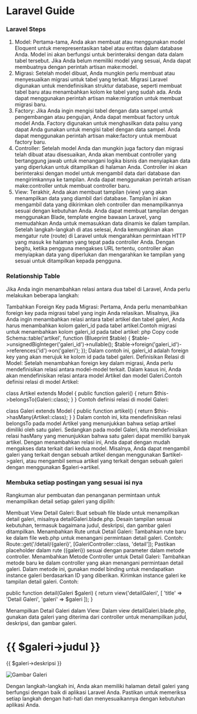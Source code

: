 # Laravel Guide

### Laravel Steps
1. Model: Pertama-tama, Anda akan membuat atau menggunakan model Eloquent untuk merepresentasikan tabel atau entitas dalam database Anda. Model ini akan berfungsi untuk berinteraksi dengan data dalam tabel tersebut. Jika Anda belum memiliki model yang sesuai, Anda dapat membuatnya dengan perintah artisan make:model.
2. Migrasi: Setelah model dibuat, Anda mungkin perlu membuat atau menyesuaikan migrasi untuk tabel yang terkait. Migrasi Laravel digunakan untuk mendefinisikan struktur database, seperti membuat tabel baru atau menambahkan kolom ke tabel yang sudah ada. Anda dapat menggunakan perintah artisan make:migration untuk membuat migrasi baru.
3. Factory: Jika Anda ingin mengisi tabel dengan data sampel untuk pengembangan atau pengujian, Anda dapat membuat factory untuk model Anda. Factory digunakan untuk menghasilkan data palsu yang dapat Anda gunakan untuk mengisi tabel dengan data sampel. Anda dapat menggunakan perintah artisan make:factory untuk membuat factory baru.
4. Controller: Setelah model Anda dan mungkin juga factory dan migrasi telah dibuat atau disesuaikan, Anda akan membuat controller yang bertanggung jawab untuk menangani logika bisnis dan menyiapkan data yang diperlukan untuk ditampilkan di halaman Anda. Controller ini akan berinteraksi dengan model untuk mengambil data dari database dan mengirimkannya ke tampilan. Anda dapat menggunakan perintah artisan make:controller untuk membuat controller baru.
5. View: Terakhir, Anda akan membuat tampilan (view) yang akan menampilkan data yang diambil dari database. Tampilan ini akan mengambil data yang dikirimkan oleh controller dan menampilkannya sesuai dengan kebutuhan Anda. Anda dapat membuat tampilan dengan menggunakan Blade, template engine bawaan Laravel, yang memudahkan Anda untuk memasukkan data dinamis ke dalam tampilan.
Setelah langkah-langkah di atas selesai, Anda kemungkinan akan mengatur rute (route) di Laravel untuk mengarahkan permintaan HTTP yang masuk ke halaman yang tepat pada controller Anda. Dengan begitu, ketika pengguna mengakses URL tertentu, controller akan menyiapkan data yang diperlukan dan mengarahkan ke tampilan yang sesuai untuk ditampilkan kepada pengguna.

### Relationship Table

Jika Anda ingin menambahkan relasi antara dua tabel di Laravel, Anda perlu melakukan beberapa langkah:

Tambahkan Foreign Key pada Migrasi: Pertama, Anda perlu menambahkan foreign key pada migrasi tabel yang ingin Anda relasikan. Misalnya, jika Anda ingin menambahkan relasi antara tabel artikel dan tabel galeri, Anda harus menambahkan kolom galeri_id pada tabel artikel.Contoh migrasi untuk menambahkan kolom galeri_id pada tabel artikel:
php
Copy code
Schema::table('artikel', function (Blueprint $table) {
    $table->unsignedBigInteger('galeri_id')->nullable();
    $table->foreign('galeri_id')->references('id')->on('galeri');
});
Dalam contoh ini, galeri_id adalah foreign key yang akan merujuk ke kolom id pada tabel galeri.
Definisikan Relasi di Model: Setelah menambahkan foreign key dalam migrasi, Anda perlu mendefinisikan relasi antara model-model terkait. Dalam kasus ini, Anda akan mendefinisikan relasi antara model Artikel dan model Galeri.Contoh definisi relasi di model Artikel:

class Artikel extends Model
{
    public function galeri()
    {
        return $this->belongsTo(Galeri::class);
    }
}
Contoh definisi relasi di model Galeri:

class Galeri extends Model
{
    public function artikel()
    {
        return $this->hasMany(Artikel::class);
    }
}
Dalam contoh ini, kita mendefinisikan relasi belongsTo pada model Artikel yang menunjukkan bahwa setiap artikel dimiliki oleh satu galeri. Sedangkan pada model Galeri, kita mendefinisikan relasi hasMany yang menunjukkan bahwa satu galeri dapat memiliki banyak artikel.
Dengan menambahkan relasi ini, Anda dapat dengan mudah mengakses data terkait dari kedua model. Misalnya, Anda dapat mengambil galeri yang terkait dengan sebuah artikel dengan menggunakan $artikel->galeri, atau mengambil semua artikel yang terkait dengan sebuah galeri dengan menggunakan $galeri->artikel.

### Membuka setiap postingan yang sesuai isi nya

Rangkuman alur pembuatan dan penanganan permintaan untuk menampilkan detail setiap galeri yang dipilih:

Membuat View Detail Galeri:
Buat sebuah file blade untuk menampilkan detail galeri, misalnya detailGaleri.blade.php.
Desain tampilan sesuai kebutuhan, termasuk bagaimana judul, deskripsi, dan gambar galeri ditampilkan.
Menambahkan Rute untuk Detail Galeri:
Tambahkan rute baru ke dalam file web.php untuk menangani permintaan detail galeri.
Contoh: Route::get('/detail/{galeri}', [GaleriController::class, 'detail']);
Pastikan placeholder dalam rute ({galeri}) sesuai dengan parameter dalam metode controller.
Menambahkan Metode Controller untuk Detail Galeri:
Tambahkan metode baru ke dalam controller yang akan menangani permintaan detail galeri.
Dalam metode ini, gunakan model binding untuk mendapatkan instance galeri berdasarkan ID yang diberikan.
Kirimkan instance galeri ke tampilan detail galeri.
Contoh:

public function detail(Galeri $galeri)
{
    return view('detailGaleri', [
        'title' => 'Detail Galeri',
        'galeri' => $galeri
    ]);
}

Menampilkan Detail Galeri dalam View:
Dalam view detailGaleri.blade.php, gunakan data galeri yang diterima dari controller untuk menampilkan judul, deskripsi, dan gambar galeri.

<h1>{{ $galeri->judul }}</h1>
<p>{{ $galeri->deskripsi }}</p>
<img src="{{ $galeri->gambar }}" alt="Gambar Galeri">

Dengan langkah-langkah ini, Anda akan memiliki halaman detail galeri yang berfungsi dengan baik di aplikasi Laravel Anda. Pastikan untuk memeriksa setiap langkah dengan hati-hati dan menyesuaikannya dengan kebutuhan aplikasi Anda.
